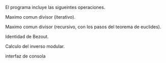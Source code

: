 El programa incluye las sigueintes operaciones.

Maximo comun divisor (iterativo).

Maximo comun divisor (recursivo, con los pasos del teorema de euclides).

Identidad de Bezout.

Calculo del inverso modular.


interfaz de consola
